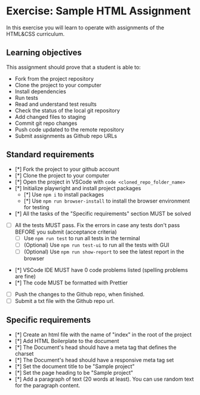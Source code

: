 # Exercise: Sample HTML Assignment

In this exercise you will learn to operate with assignments of the HTML&CSS curriculum.

## Learning objectives

This assignment should prove that a student is able to:

- Fork from the project repository
- Clone the project to your computer
- Install dependencies
- Run tests
- Read and understand test results
- Check the status of the local git repository
- Add changed files to staging
- Commit git repo changes
- Push code updated to the remote repository
- Submit assignments as Github repo URLs

## Standard requirements

- [*] Fork the project to your github account
- [*] Clone the project to your computer
- [*] Open the project in VSCode with `code <cloned_repo_folder_name>`
- [*] Initialize playwright and install project packages
  - [*] Use `npm i` to install packages
  - [*] Use `npm run browser-install` to install the browser environment for testing
- [*] All the tasks of the "Specific requirements" section MUST be solved
- [ ] All the tests MUST pass. Fix the errors in case any tests don't pass BEFORE you submit (acceptance criteria)
  - [ ] Use `npm run test` to run all tests in the terminal
  - [ ] (Optional) Use `npm run test-ui` to run all the tests with GUI
  - [ ] (Optional) Use `npm run show-report` to see the latest report in the browser
- [*] VSCode IDE MUST have 0 code problems listed (spelling problems are fine)
- [*] The code MUST be formatted with Prettier
- [ ] Push the changes to the Github repo, when finished.
- [ ] Submit a txt file with the Github repo url.

## Specific requirements

- [*] Create an html file with the name of "index" in the root of the project
- [*] Add HTML Boilerplate to the document
- [*] The Document's head should have a meta tag that defines the charset
- [*] The Document's head should have a responsive meta tag set
- [*] Set the document title to be "Sample project"
- [*] Set the page heading to be "Sample project"
- [*] Add a paragraph of text (20 words at least). You can use random text for the paragraph content.
